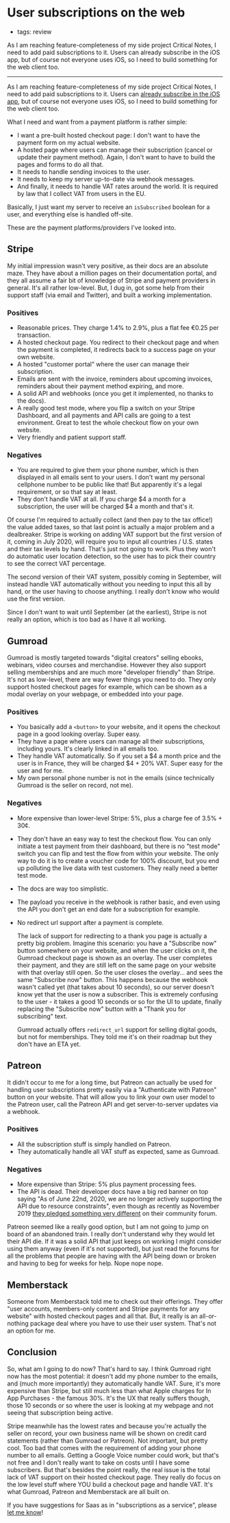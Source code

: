 # User subscriptions on the web
- tags: review

As I am reaching feature-completeness of my side project Critical Notes, I need to add paid subscriptions to it. Users can already subscribe in the iOS app, but of course not everyone uses iOS, so I need to build something for the web client too.

---

As I am reaching feature-completeness of my side project Critical Notes, I need to add paid subscriptions to it. Users can [already subscribe in the iOS app](/articles/2020/06/15/storekit-webhooks-firestore/), but of course not everyone uses iOS, so I need to build something for the web client too.

What I need and want from a payment platform is rather simple: 

- I want a pre-built hosted checkout page: I don't want to have the payment form on my actual website.
- A hosted page where users can manage their subscription (cancel or update their payment method). Again, I don't want to have to build the pages and forms to do all that.
- It needs to handle sending invoices to the user.
- It needs to keep my server up-to-date via webhook messages.
- And finally, it needs to handle VAT rates around the world. It is required by law that I collect VAT from users in the EU.

Basically, I just want my server to receive an `isSubscribed` boolean for a user, and everything else is handled off-site.

These are the payment platforms/providers I've looked into.

## Stripe
My initial impression wasn't very positive, as their docs are an absolute maze. They have about a million pages on their documentation portal, and they all assume a fair bit of knowledge of Stripe and payment providers in general. It's all rather low-level. But, I dug in, got some help from their support staff (via email and Twitter), and built a working implementation.

### Positives
* Reasonable prices. They charge 1.4% to 2.9%, plus a flat fee €0.25 per transaction.
* A hosted checkout page. You redirect to their checkout page and when the payment is completed, it redirects back to a success page on your own website.
* A hosted "customer portal" where the user can manage their subscription.
* Emails are sent with the invoice, reminders about upcoming invoices, reminders about their payment method expiring, and more.
* A solid API and webhooks (once you get it implemented, no thanks to the docs).
* A really good test mode, where you flip a switch on your Stripe Dashboard, and all payments and API calls are going to a test environment. Great to test the whole checkout flow on your own website.
* Very friendly and patient support staff.

### Negatives
* You are required to give them your phone number, which is then displayed in all emails sent to your users. I don't want my personal cellphone number to be public like that! But apparently it's a legal requirement, or so that say at least.
* They don't handle VAT at all. If you charge $4 a month for a subscription, the user will be charged $4 a month and that's it. 

Of course I'm required to actually collect (and then pay to the tax office!) the value added taxes, so that last point is actually a major problem and a dealbreaker. Stripe is working on adding VAT support but the first version of it, coming in July 2020, will require you to input all countries / U.S. states and their tax levels by hand. That's just not going to work. Plus they won't do automatic user location detection, so the user has to pick their country to see the correct VAT percentage. 

The second version of their VAT system, possibly coming in September, will instead handle VAT automatically without you needing to input this all by hand, or the user having to choose anything. I really don't know who would use the first version.

Since I don't want to wait until September (at the earliest), Stripe is not really an option, which is too bad as I have it all working.

## Gumroad
Gumroad is mostly targeted towards "digital creators" selling ebooks, webinars, video courses and merchandise. However they also support selling memberships and are much more "developer friendly" than Stripe. It's not as low-level, there are way fewer things you need to do. They only support hosted checkout pages for example, which can be shown as a modal overlay on your webpage, or embedded into your page.

### Positives
* You basically add a `<button>` to your website, and it opens the checkout page in a good looking overlay. Super easy.
* They have a page where users can manage all their subscriptions, including yours. It's clearly linked in all emails too.
* They handle VAT automatically. So if you set a $4 a month price and the user is in France, they will be charged $4 + 20% VAT. Super easy for the user and for me.
* My own personal phone number is not in the emails (since technically Gumroad is the seller on record, not me).

### Negatives
* More expensive than lower-level Stripe: 5%, plus a charge fee of 3.5% + 30¢.
* They don't have an easy way to test the checkout flow. You can only initiate a test payment from their dashboard, but there is no "test mode" switch you can flip and test the flow from within your website. The only way to do it is to create a voucher code for 100% discount, but you end up polluting the live data with test customers. They really need a better test mode.
* The docs are way too simplistic.
* The payload you receive in the webhook is rather basic, and even using the API you don't get an end date for a subscription for example.
* No redirect url support after a payment is complete.

	The lack of support for redirecting to a thank you page is actually a pretty big problem. Imagine this scenario: you have a "Subscribe now" button somewhere on your website, and when the user clicks on it, the Gumroad checkout page is shown as an overlay. The user completes their payment, and they are still left on the same page on your website with that overlay still open. So the user closes the overlay... and sees the same "Subscribe now" button. This happens because the webhook wasn't called yet (that takes about 10 seconds), so our server doesn't know yet that the user is now a subscriber. This is extremely confusing to the user - it takes a good 10 seconds or so for the UI to update, finally replacing the "Subscribe now" button with a "Thank you for subscribing" text.
	
	Gumroad actually offers `redirect_url` support for selling digital goods, but not for memberships. They told me it's on their roadmap but they don't have an ETA yet.

## Patreon
It didn't occur to me for a long time, but Patreon can actually be used for handling user subscriptions pretty easily via a "Authenticate with Patreon" button on your website. That will allow you to link your own user model to the Patreon user, call the Patreon API and get server-to-server updates via a webhook.

### Positives
* All the subscription stuff is simply handled on Patreon.
* They automatically handle all VAT stuff as expected, same as Gumroad.

### Negatives
* More expensive than Stripe: 5% plus payment processing fees.
* The API is dead. Their developer docs have a big red banner on top saying "As of June 22nd, 2020, we are no longer actively supporting the API due to resource constraints", even though as recently as November 2019 [they pledged something very different](https://www.patreoncommunity.com/t/the-api-has-been-abandoned/5894/4) on their community forum.

Patreon seemed like a really good option, but I am not going to jump on board of an abandoned train. I really don't understand why they would let their API die. If it was a solid API that just keeps on working I might consider using them anyway (even if it's not supported), but just read the forums for all the problems that people are having with the API being down or broken and having to beg for weeks for help. Nope nope nope.

## Memberstack
Someone from Memberstack told me to check out their offerings. They offer "user accounts, members-only content and Stripe payments for any website" with hosted checkout pages and all that. But, it really is an all-or-nothing package deal where you have to use their user system. That's not an option for me.

## Conclusion
So, what am I going to do now? That's hard to say. I think Gumroad right now has the most potential: it doesn't add my phone number to the emails, and (much more importantly) they automatically handle VAT. Sure, it's more expensive than Stripe, but still much less than what Apple charges for In App Purchases - the famous 30%. It's the UX that really suffers though, those 10 seconds or so where the user is looking at my webpage and not seeing that subscription being active. 

Stripe meanwhile has the lowest rates and because you're actually the seller on record, your own business name will be shown on credit card statements (rather than Gumroad or Patreon). Not important, but pretty cool. Too bad that comes with the requirement of adding your phone number to all emails. Getting a Google Voice number could work, but that's not free and I don't really want to take on costs until I have some subscribers. But that's besides the point really, the real issue is the total lack of VAT support on their hosted checkout page. They really do focus on the low level stuff where YOU build a checkout page and handle VAT. It's what Gumroad, Patreon and Memberstack are all built on.

If you have suggestions for Saas as in "subscriptions as a service", please [let me know](mailto:kevin@mixedcase.nl)!